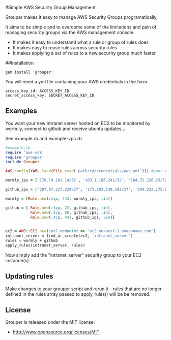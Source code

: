 #Simple AWS Security Group Management

Grouper makes it easy to manage AWS Security Groups programatically, 

It aims to be simple and to overcome some of the limitations and pain of managing security groups via the AWS management console.
* It makes it easy to understand what a rule or group of rules does
* It makes easy to reuse rules across security rules
* It makes applying a set of rules to a new security group much faster


##Installation

```
gem install 'grouper'
```

You will need a yml file containing your AWS credentials in the form

```
access_key_id: ACCESS_KEY_ID
secret_access_key: SECRET_ACCESS_KEY_ID
```


## Examples

You want your new intranet server hosted on EC2 to be monitored by worm.ly, connect to github and receive ubuntu updates....

See example.rb and example-vpc.rb


```ruby
#example.rb
require 'aws-sdk'
require 'grouper'
include Grouper 

AWS.config(YAML.load(File.read('path/to/credentials/aws.yml'))) #your AWS credentials

wormly_ips = ['178.79.181.14/32', '103.1.185.241/32', '184.72.226.23/32', '66.246.75.38/32', '74.82.3.54/32', '74.207.230.51/32', '69.164.195.159/32', '184.73.218.144/32']

github_ips = ['207.97.227.224/27', '173.203.140.192/27', '204.232.175.64/27', '72.4.117.96/27']

wormly = [Rule.new(:tcp, 443, wormly_ips, :in)]

github = [ Rule.new(:tcp, 22, github_ips, :in),
           Rule.new(:tcp, 80, github_ips, :in),
           Rule.new(:tcp, 443, github_ips, :in)]
           

ec2 = AWS::EC2.new(:ec2_endpoint => "ec2.eu-west-1.amazonaws.com")
intranet_server = find_or_create(ec2, 'intranet_server')
rules = wormly + github
apply_rules(intranet_server, rules)

```

Now simply add the "intranet_server" security group to your EC2 instance(s)


## Updating rules

Make changes to your grouper script and rerun it - rules that are no longer defined in the rules array passed to apply_rules() will be be removed.

## License

Grouper is released under the MIT license:

* http://www.opensource.org/licenses/MIT
